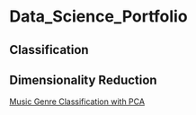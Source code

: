 # Data_Science_Portfolio

## Classification

## Dimensionality Reduction
[Music Genre Classification with PCA](Music_Genre_Classification_with_PCA/music-genre-classification-with-pca.ipynb)
